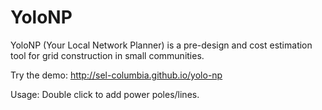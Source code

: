 # YoloNP

YoloNP (Your Local Network Planner) is a pre-design and cost estimation tool for grid construction in small communities.

Try the demo:
http://sel-columbia.github.io/yolo-np

Usage:
Double click to add power poles/lines.

